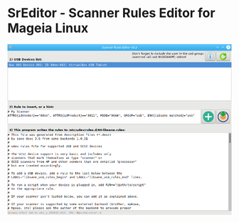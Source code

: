 # SrEditor - Scanner Rules Editor for Mageia Linux
![](https://github.com/AKotov-dev/sreditor/blob/main/ScreenShot.png)
